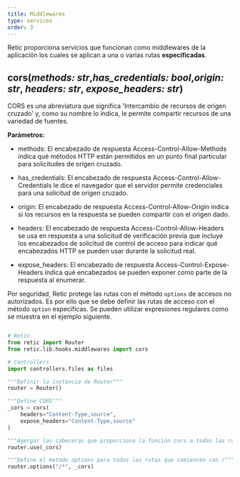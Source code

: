 ```yaml
---
title: Middlewares
type: services
order: 3
---
```


Retic proporciona servicios que funcionan como middlewares de la aplicación los cuales se aplican a una o varias rutas **especificadas**.

## cors(*methods: str*,*has_credentials: bool*,*origin: str*, *headers: str*, *expose_headers: str*)

CORS es una abreviatura que significa 'Intercambio de recursos de origen cruzado' y, como su nombre lo indica, le permite compartir recursos de una variedad de fuentes.

**Parámetros:**

* methods: El encabezado de respuesta Access-Control-Allow-Methods indica qué métodos HTTP están permitidos en un punto final particular para solicitudes de origen cruzado.

* has_credentials: El encabezado de respuesta Access-Control-Allow-Credentials le dice el navegador que el servidor permite credenciales para una solicitud de origen cruzado.

* origin: El encabezado de respuesta Access-Control-Allow-Origin indica si los recursos en la respuesta se pueden compartir con el origen dado.

* headers: El encabezado de respuesta Access-Control-Allow-Headers se usa en respuesta a una solicitud de verificación previa que incluye los encabezados de solicitud de control de acceso para indicar qué encabezados HTTP se pueden usar durante la solicitud real.

* expose_headers: El encabezado de respuesta Access-Control-Expose-Headers indica qué encabezados se pueden exponer como parte de la respuesta al enumerar.

Por seguridad, Retic protege las rutas con el método ``options`` de accesos no autorizados. Es por ello que se debe definir las rutas de acceso con el método ``option`` especificas. Se pueden utilizar expresiones regulares como se muestra en el ejemplo siguiente.

```python

# Retic
from retic import Router
from retic.lib.hooks.middlewares import cors

# Controllers
import controllers.files as files

"""Definir la instancia de Router"""
router = Router()

"""Define CORS"""
_cors = cors(
    headers="Content-Type,source",
    expose_headers="Content-Type,source"
)

"""Agergar las cabeceras que proporciona la función cors a todas las rutas"""
router.use(_cors)

"""Define el metodo options para todas las rutas que comiencen con /"""
router.options("/*", _cors)

```
